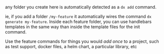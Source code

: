 any folder you create here is automatically detected as a `dx add` command.

ie, if you add a folder `/my-feature` it automatically wires the command `dx generate my-feature`.
Inside each feature folder, you can use handlebars templates in the same way than inside the template files for the init command.

Use the feature commands for things you would _add once_ to a project, such as test support, docker files, a helm chart, a particular library, etc